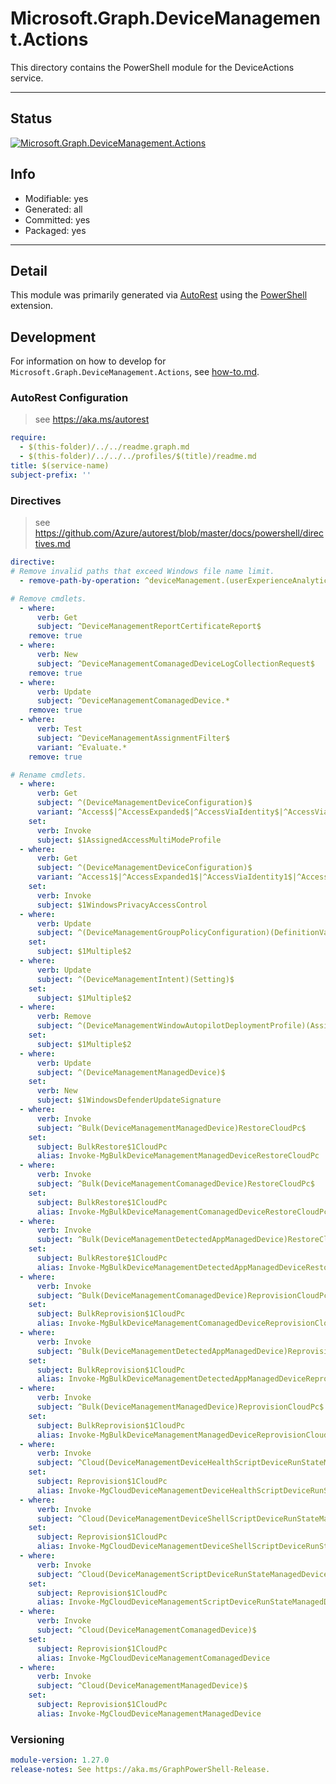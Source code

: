 <!-- region Generated -->
# Microsoft.Graph.DeviceManagement.Actions
This directory contains the PowerShell module for the DeviceActions service.

---
## Status
[![Microsoft.Graph.DeviceManagement.Actions](https://img.shields.io/powershellgallery/v/Microsoft.Graph.DeviceManagement.Actions.svg?style=flat-square&label=Microsoft.Graph.DeviceManagement.Actions "Microsoft.Graph.DeviceManagement.Actions")](https://www.powershellgallery.com/packages/Microsoft.Graph.DeviceManagement.Actions/)

## Info
- Modifiable: yes
- Generated: all
- Committed: yes
- Packaged: yes

---
## Detail
This module was primarily generated via [AutoRest](https://github.com/Azure/autorest) using the [PowerShell](https://github.com/Azure/autorest.powershell) extension.

## Development
For information on how to develop for `Microsoft.Graph.DeviceManagement.Actions`, see [how-to.md](how-to.md).
<!-- endregion -->

### AutoRest Configuration

> see https://aka.ms/autorest

``` yaml
require:
  - $(this-folder)/../../readme.graph.md
  - $(this-folder)/../../../profiles/$(title)/readme.md
title: $(service-name)
subject-prefix: ''
```

### Directives

> see https://github.com/Azure/autorest/blob/master/docs/powershell/directives.md

``` yaml
directive:
# Remove invalid paths that exceed Windows file name limit.
  - remove-path-by-operation: ^deviceManagement.(userExperienceAnalyticsDeviceScopes_.*|reusablePolicySettings.referencingConfigurationPolicies_(assign|createCopy|reorder)|deviceShellScripts.userRunStates.deviceRunStates.managedDevice_.*|windowsAutopilotDeploymentProfiles.(assignedDevices_updateDeviceProperties|assignedDevices.deploymentProfile_assign|assignedDevices.intendedDeploymentProfile_assign|assignedDevices_assignResourceAccountToDevice|assignedDevices_unassignResourceAccountFromDevice)|deviceComplianceScripts.deviceRunStates.managedDevice_.*|deviceCustomAttributeShellScripts.(deviceRunStates.managedDevice_.*|userRunStates.deviceRunStates.managedDevice_.*)|deviceManagementScripts.deviceRunStates.managedDevice(_updateWindowsDeviceAccount|_logoutSharedAppleDeviceActiveUser|_deleteUserFromSharedAppleDevice|_createDeviceLogCollectionRequest|_sendCustomNotificationToCompanyPortal|_triggerConfigurationManagerAction|_windowsDefenderUpdateSignatures)|deviceManagementScripts.userRunStates.deviceRunStates.managedDevice_.*|deviceConfigurations.groupAssignments.deviceConfiguration(_assignedAccessMultiModeProfiles|_windowsPrivacyAccessControls)|deviceHealthScripts.deviceRunStates.managedDevice(_sendCustomNotificationToCompanyPortal|_createDeviceLogCollectionRequest)|deviceShellScripts.deviceRunStates.managedDevice_sendCustomNotificationToCompanyPortal)|deviceManagement.microsoftTunnelSites.microsoftTunnelServers_generateServerLogCollectionRequest$

# Remove cmdlets.
  - where:
      verb: Get
      subject: ^DeviceManagementReportCertificateReport$
    remove: true
  - where:
      verb: New
      subject: ^DeviceManagementComanagedDeviceLogCollectionRequest$
    remove: true
  - where:
      verb: Update
      subject: ^DeviceManagementComanagedDevice.*
    remove: true
  - where:
      verb: Test
      subject: ^DeviceManagementAssignmentFilter$
      variant: ^Evaluate.*
    remove: true

# Rename cmdlets.
  - where:
      verb: Get
      subject: ^(DeviceManagementDeviceConfiguration)$
      variant: ^Access$|^AccessExpanded$|^AccessViaIdentity$|^AccessViaIdentityExpanded$
    set:
      verb: Invoke
      subject: $1AssignedAccessMultiModeProfile
  - where:
      verb: Get
      subject: ^(DeviceManagementDeviceConfiguration)$
      variant: ^Access1$|^AccessExpanded1$|^AccessViaIdentity1$|^AccessViaIdentityExpanded1$
    set:
      verb: Invoke
      subject: $1WindowsPrivacyAccessControl
  - where:
      verb: Update
      subject: ^(DeviceManagementGroupPolicyConfiguration)(DefinitionValue)$
    set:
      subject: $1Multiple$2
  - where:
      verb: Update
      subject: ^(DeviceManagementIntent)(Setting)$
    set:
      subject: $1Multiple$2
  - where:
      verb: Remove
      subject: ^(DeviceManagementWindowAutopilotDeploymentProfile)(AssignedDevice)$
    set:
      subject: $1Multiple$2
  - where:
      verb: Update
      subject: ^(DeviceManagementManagedDevice)$
    set:
      verb: New
      subject: $1WindowsDefenderUpdateSignature
  - where:
      verb: Invoke
      subject: ^Bulk(DeviceManagementManagedDevice)RestoreCloudPc$
    set:
      subject: BulkRestore$1CloudPc
      alias: Invoke-MgBulkDeviceManagementManagedDeviceRestoreCloudPc
  - where:
      verb: Invoke
      subject: ^Bulk(DeviceManagementComanagedDevice)RestoreCloudPc$
    set:
      subject: BulkRestore$1CloudPc
      alias: Invoke-MgBulkDeviceManagementComanagedDeviceRestoreCloudPc
  - where:
      verb: Invoke
      subject: ^Bulk(DeviceManagementDetectedAppManagedDevice)RestoreCloudPc$
    set:
      subject: BulkRestore$1CloudPc
      alias: Invoke-MgBulkDeviceManagementDetectedAppManagedDeviceRestoreCloudPc
  - where:
      verb: Invoke
      subject: ^Bulk(DeviceManagementComanagedDevice)ReprovisionCloudPc$
    set:
      subject: BulkReprovision$1CloudPc
      alias: Invoke-MgBulkDeviceManagementComanagedDeviceReprovisionCloudPc
  - where:
      verb: Invoke
      subject: ^Bulk(DeviceManagementDetectedAppManagedDevice)ReprovisionCloudPc$
    set:
      subject: BulkReprovision$1CloudPc
      alias: Invoke-MgBulkDeviceManagementDetectedAppManagedDeviceReprovisionCloudPc
  - where:
      verb: Invoke
      subject: ^Bulk(DeviceManagementManagedDevice)ReprovisionCloudPc$
    set:
      subject: BulkReprovision$1CloudPc
      alias: Invoke-MgBulkDeviceManagementManagedDeviceReprovisionCloudPc
  - where:
      verb: Invoke
      subject: ^Cloud(DeviceManagementDeviceHealthScriptDeviceRunStateManagedDevice)$
    set:
      subject: Reprovision$1CloudPc
      alias: Invoke-MgCloudDeviceManagementDeviceHealthScriptDeviceRunStateManagedDevice
  - where:
      verb: Invoke
      subject: ^Cloud(DeviceManagementDeviceShellScriptDeviceRunStateManagedDevice)$
    set:
      subject: Reprovision$1CloudPc
      alias: Invoke-MgCloudDeviceManagementDeviceShellScriptDeviceRunStateManagedDevice
  - where:
      verb: Invoke
      subject: ^Cloud(DeviceManagementScriptDeviceRunStateManagedDevice)$
    set:
      subject: Reprovision$1CloudPc
      alias: Invoke-MgCloudDeviceManagementScriptDeviceRunStateManagedDevice
  - where:
      verb: Invoke
      subject: ^Cloud(DeviceManagementComanagedDevice)$
    set:
      subject: Reprovision$1CloudPc
      alias: Invoke-MgCloudDeviceManagementComanagedDevice
  - where:
      verb: Invoke
      subject: ^Cloud(DeviceManagementManagedDevice)$
    set:
      subject: Reprovision$1CloudPc
      alias: Invoke-MgCloudDeviceManagementManagedDevice
```
### Versioning

``` yaml
module-version: 1.27.0
release-notes: See https://aka.ms/GraphPowerShell-Release.
```
